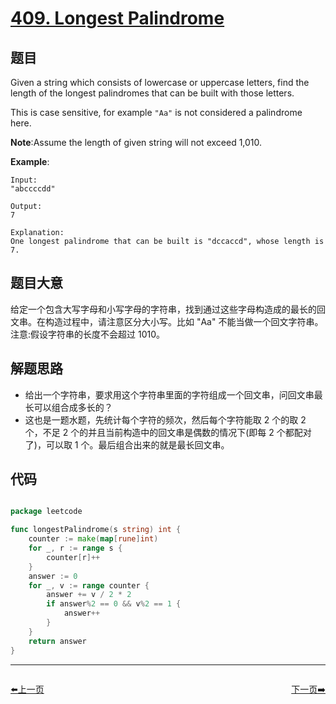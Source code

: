 # [409. Longest Palindrome](https://leetcode.com/problems/longest-palindrome/)


## 题目

Given a string which consists of lowercase or uppercase letters, find the length of the longest palindromes that can be built with those letters.

This is case sensitive, for example `"Aa"` is not considered a palindrome here.

**Note**:Assume the length of given string will not exceed 1,010.

**Example**:

    Input:
    "abccccdd"
    
    Output:
    7
    
    Explanation:
    One longest palindrome that can be built is "dccaccd", whose length is 7.


## 题目大意

给定一个包含大写字母和小写字母的字符串，找到通过这些字母构造成的最长的回文串。在构造过程中，请注意区分大小写。比如 "Aa" 不能当做一个回文字符串。注意:假设字符串的长度不会超过 1010。


## 解题思路


- 给出一个字符串，要求用这个字符串里面的字符组成一个回文串，问回文串最长可以组合成多长的？
- 这也是一题水题，先统计每个字符的频次，然后每个字符能取 2 个的取 2 个，不足 2 个的并且当前构造中的回文串是偶数的情况下(即每 2 个都配对了)，可以取 1 个。最后组合出来的就是最长回文串。


## 代码

```go

package leetcode

func longestPalindrome(s string) int {
	counter := make(map[rune]int)
	for _, r := range s {
		counter[r]++
	}
	answer := 0
	for _, v := range counter {
		answer += v / 2 * 2
		if answer%2 == 0 && v%2 == 1 {
			answer++
		}
	}
	return answer
}

```


----------------------------------------------
<div style="display: flex;justify-content: space-between;align-items: center;">
<p><a href="https://books.halfrost.com/leetcode/ChapterFour/0405.Convert-a-Number-to-Hexadecimal/">⬅️上一页</a></p>
<p><a href="https://books.halfrost.com/leetcode/ChapterFour/0410.Split-Array-Largest-Sum/">下一页➡️</a></p>
</div>
